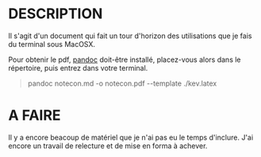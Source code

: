 # DESCRIPTION

Il s'agit d'un document qui fait un tour d'horizon des utilisations que je fais du terminal sous MacOSX.

Pour obtenir le pdf, [pandoc](http://pandoc.org) doit-être installé, placez-vous alors dans le répertoire, puis entrez dans votre terminal.

> pandoc notecon.md -o notecon.pdf --template ./kev.latex


# A FAIRE

Il y a encore beacoup de matériel que je n'ai pas eu le temps d'inclure.
J'ai encore un travail de relecture et de mise en forma à achever.

